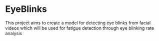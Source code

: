 # EyeBlinks
This project aims to create a model for detecting eye blinks from facial videos which will be used for fatigue detection through eye blinking rate analysis
